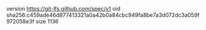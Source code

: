 version https://git-lfs.github.com/spec/v1
oid sha256:c459ade46d877413321a0a42b0a84cbc949fa8be7a3d072dc3a059f972058e3f
size 1136

